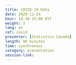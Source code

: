 ```yaml
---
title: COVID-19 Data
date: 2020-11-24
hour: 14:30-15:00 EST
weight: 3
lang: en
ref: covid
presenter: [Statistics Canada]
length: 90 minutes
time: synchronous
category: presentation
session-link:
---
```

